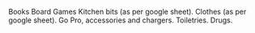 
Books
Board Games
Kitchen bits (as per google sheet).
Clothes (as per google sheet).
Go Pro, accessories and chargers.
Toiletries.
Drugs.


